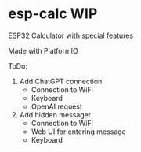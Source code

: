 # esp-calc WIP
ESP32 Calculator with special features

Made with PlatformIO

ToDo:
1. Add ChatGPT connection
    - Connection to WiFi
    - Keyboard
    - OpenAI request
2. Add hidden messager
    - Connection to WiFi
    - Web UI for entering message
    - Keyboard


